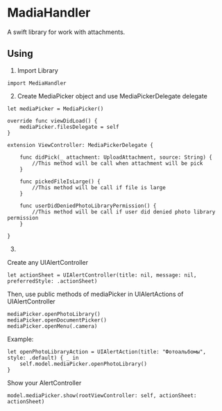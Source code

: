 # MadiaHandler

A swift library for work with attachments.

## Using

1. Import Library
```
import MediaHandler
```
2. Create MediaPicker object and use MediaPickerDelegate delegate

```
let mediaPicker = MediaPicker()

override func viewDidLoad() {
    mediaPicker.filesDelegate = self
}

extension ViewController: MediaPickerDelegate {
    
    func didPick(_ attachment: UploadAttachment, source: String) {
        //This method will be call when attachment will be pick
    }
    
    func pickedFileIsLarge() {
        //This method will be call if file is large
    }
    
    func userDidDeniedPhotoLibraryPermission() {
        //This method will be call if user did denied photo library permission
    }
    
}

```

3. 

Create any UIAlertController
```
let actionSheet = UIAlertController(title: nil, message: nil, preferredStyle: .actionSheet)
```

Then, use public methods of mediaPicker in UIAlertActions of UIAlertController
```
mediaPicker.openPhotoLibrary()
mediaPicker.openDocumentPicker()
mediaPicker.openMenu(.camera)

```
Example:
```
let openPhotoLibraryAction = UIAlertAction(title: "Фотоальбомы", style: .default) { _ in
    self.model.mediaPicker.openPhotoLibrary()
}
```
Show your AlertController
```
model.mediaPicker.show(rootViewController: self, actionSheet: actionSheet)

```
